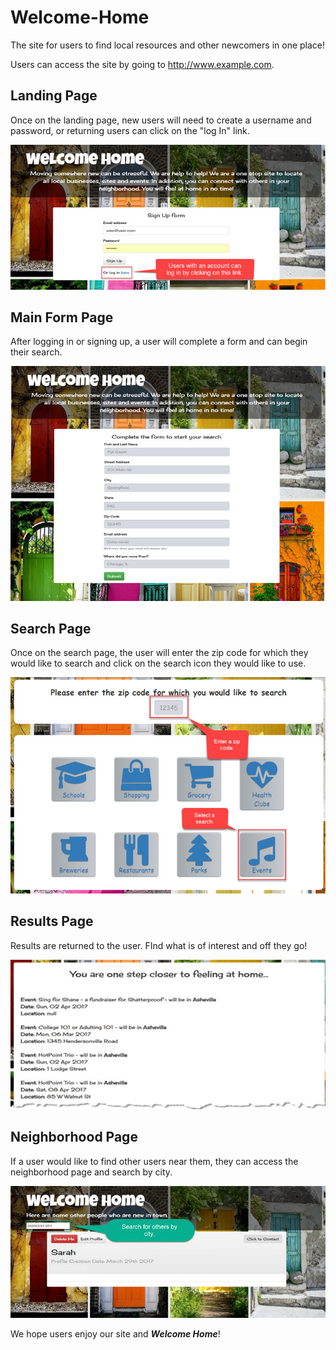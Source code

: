 # Welcome-Home

The site for users to find local resources and other newcomers in one place!

Users can access the site by going to http://www.example.com. 

## Landing Page
Once on the landing page, new users will need to create a username and password, or returning users can click on the "log In" link.

![Landing Page](./public/assets/images/signUpPage2.jpg)


## Main Form Page
After logging in or signing up, a user will complete a form and can begin their search.



![User Page](./public/assets/images/mainFormPage.jpg)


## Search Page

Once on the search page, the user will enter the zip code for which they would like to search and click on the search icon they would like to use.  

![Search Page](./public/assets/images/searchPage.jpg)

## Results Page

Results are returned to the user.  FInd what is of interest and off they go!

![Search Results Page](./public/assets/images/searchResults.jpg)

## Neighborhood Page

If a user would like to find other users near them, they can access the neighborhood page and search by city.  

![Neighborhood Page](./public/assets/images/neighborhoodPage.jpg)

We hope users enjoy our site and *__Welcome Home__*!
 

